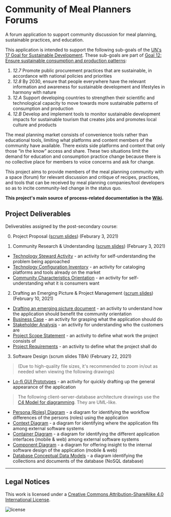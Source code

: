 # Community of Meal Planners Forums

A forum application to support community discussion for meal planning, sustainable practices, and education.

This application is intended to support the following sub-goals of the [UN's 17 Goal for Sustainable Development](https://www.un.org/sustainabledevelopment/). These sub-goals are part of [Goal 12: Ensure sustainable consumption and production patterns](https://www.un.org/sustainabledevelopment/sustainable-consumption-production/):
1. _12.7_ Promote public procurement practices that are sustainable, in accordance with national policies and priorities
1. _12.8_ By 2030, ensure that people everywhere have the relevant information and awareness for sustainable development and lifestyles in harmony with nature
1. _12.A_ Support developing countries to strengthen their scientific and technological capacity to move towards more sustainable patterns of consumption and production
1. _12.B_ Develop and implement tools to monitor sustainable development impacts for sustainable tourism that creates jobs and promotes local culture and products

The meal planning market consists of convenience tools rather than educational tools, limiting what platforms and content members of the community have available. There exists side platforms and content that only those “in the know” access and share. These two situations limit the demand for education and consumption practice change because there is no collective place for members to voice concerns and ask for change.

This project aims to provide members of the meal planning community with a space (forum) for relevant discussion and critique of recipes, practices, and tools that can be received by meal planning companies/tool developers so as to incite community-led change in the status quo.

**This project's main source of process-related documentation is the [Wiki](https://github.com/holtzmak/Community-Meal-Planner-Forum/wiki).**

## Project Deliverables

Deliverables assigned by the post-secondary course:

0. Project Proposal ([scrum slides](https://github.com/holtzmak/Community-Meal-Planner-Forum/blob/main/documentation/scrum%20slides/Community%20Research%20%26%20Understanding.pdf)) (Feburary 3, 2021)

1. Community Research & Understanding ([scrum slides](https://github.com/holtzmak/Community-Meal-Planner-Forum/blob/main/documentation/scrum%20slides/Community%20Research%20%26%20Understanding.pdf)) (February 3, 2021)
* [Technology Steward Activity](https://github.com/holtzmak/Community-Meal-Planner-Forum/blob/main/documentation/community%20research%20%26%20understanding/Technology%20Steward%20Activity.pdf) - an activity for self-understanding the problem being approached
* [Technology Configuration Inventory](https://github.com/holtzmak/Community-Meal-Planner-Forum/blob/main/documentation/community%20research%20%26%20understanding/Technology%20Configuration%20Inventory.pdf) - an activity for cataloging platforms and tools already on the market
* [Community Characteristics Orientation](https://github.com/holtzmak/Community-Meal-Planner-Forum/blob/main/documentation/community%20research%20%26%20understanding/Community%20Characteristics%20Orientation.pdf) - an activity for self-understanding what it is consumers want
2. Drafting an Emerging Picture & Project Management ([scrum slides](https://github.com/holtzmak/Community-Meal-Planner-Forum/blob/main/documentation/scrum%20slides/Project%20Management.pdf)) (February 10, 2021)
* [Drafting an emerging picture document](https://github.com/holtzmak/Community-Meal-Planner-Forum/blob/main/documentation/project%20management/Drafting%20an%20emerging%20picture.pdf) - an activity to understand how the application should benefit the community orientation
* [Business Case](https://github.com/holtzmak/Community-Meal-Planner-Forum/blob/main/documentation/project%20management/Business%20Case.pdf) - an activity for grasping what the application should do
* [Stakeholder Analysis](https://github.com/holtzmak/Community-Meal-Planner-Forum/blob/main/documentation/project%20management/Stakeholder%20Analysis.pdf) - an activity for understanding who the customers are
* [Project Scope Statement](https://github.com/holtzmak/Community-Meal-Planner-Forum/blob/main/documentation/project%20management/Project%20Scope%20Statement.pdf) - an activity to define what work the project consists of
* [Project Requirements](https://github.com/holtzmak/Community-Meal-Planner-Forum/blob/main/documentation/project%20management/Project%20Requirements.pdf) - an activity to define what the project shall do
3. Software Design (scrum slides TBA) (February 22, 2021)
> (Due to high-quality file sizes, it's recommended to zoom in/out as needed when viewing the following drawings)
* [Lo-fi GUI Prototypes](https://raw.githubusercontent.com/holtzmak/Community-Meal-Planner-Forum/db4d818b13afb5196ab916fee6d15c0b69cd18a3/documentation/software%20design/Lo-Fi%20GUI%20Prototypes.svg) - an activity for quickly drafting up the general appearance of the application
> The following client-server-database architecture drawings use the [C4 Model for diagramming](https://c4model.com/). They are UML-like.
* [Persona (Roles) Diagram](https://github.com/holtzmak/Community-Meal-Planner-Forum/blob/main/documentation/software%20design/client-server-database%20architecture/Persona%20(Roles)%20Diagram.pdf) - a diagram for identifying the workflow differences of the persons (roles) using the application
* [Context Diagram](https://github.com/holtzmak/Community-Meal-Planner-Forum/blob/main/documentation/software%20design/client-server-database%20architecture/Context%20Diagram.pdf) - a diagram for identifying where the application fits among external software systems
* [Container Diagram](https://github.com/holtzmak/Community-Meal-Planner-Forum/blob/main/documentation/software%20design/client-server-database%20architecture/Container%20Diagram.pdf) - a diagram for identifying the different application interfaces (mobile & web) among external software systems
* [Component Diagram](https://github.com/holtzmak/Community-Meal-Planner-Forum/blob/main/documentation/software%20design/client-server-database%20architecture/Component%20Diagram.pdf) - a diagram for offering insight to the internal software design of the application (mobile & web)
* [Database Conceptual Data Models](https://github.com/holtzmak/Community-Meal-Planner-Forum/blob/main/documentation/software%20design/client-server-database%20architecture/Database%20Conceptual%20Data%20Models.pdf) - a diagram identifying the collections and documents of the database (NoSQL database)

***

## Legal Notices

This work is licensed under a [Creative Commons Attribution-ShareAlike 4.0 International License](https://creativecommons.org/licenses/by-sa/4.0/).

![license](https://licensebuttons.net/l/by-sa/4.0/88x31.png)
